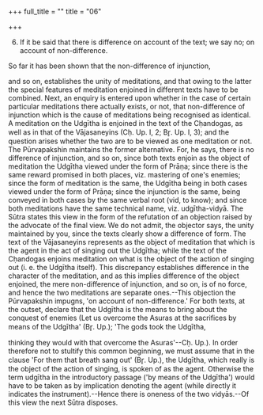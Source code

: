 +++
full_title = ""
title = "06"

+++


6. If it be said that there is difference on account of the text; we say no; on account of non-difference.

So far it has been shown that the non-difference of injunction,

and so on, establishes the unity of meditations, and that owing to the latter the special features of meditation enjoined in different texts have to be combined. Next, an enquiry is entered upon whether in the case of certain particular meditations there actually exists, or not, that non-difference of injunction which is the cause of meditations being recognised as identical. A meditation on the Udgītha is enjoined in the text of the Cḥandogas, as well as in that of the Vājasaneyins (Cḥ. Up. I, 2; Br̥. Up. I, 3); and the question arises whether the two are to be viewed as one meditation or not. The Pūrvapakshin maintains the former alternative. For, he says, there is no difference of injunction, and so on, since both texts enjoin as the object of meditation the Udgītha viewed under the form of Prāṇa; since there is the same reward promised in both places, viz. mastering of one's enemies; since the form of meditation is the same, the Udgītha being in both cases viewed under the form of Prāṇa; since the injunction is the same, being conveyed in both cases by the same verbal root (vid, to know); and since both meditations have the same technical name, viz. udgītha-vidyā. The Sūtra states this view in the form of the refutation of an objection raised by the advocate of the final view. We do not admit, the objector says, the unity maintained by you, since the texts clearly show a difference of form. The text of the Vājasaneyins represents as the object of meditation that which is the agent in the act of singing out the Udgītha; while the text of the Cḥandogas enjoins meditation on what is the object of the action of singing out (i. e. the Udgītha itself). This discrepancy establishes difference in the character of the meditation, and as this implies difference of the object enjoined, the mere non-difference of injunction, and so on, is of no force, and hence the two meditations are separate ones.--This objection the Pūrvapakshin impugns, 'on account of non-difference.' For both texts, at the outset, declare that the Udgītha is the means to bring about the conquest of enemies (Let us overcome the Asuras at the sacrifices by means of the Udgītha' (Br̥. Up.); 'The gods took the Udgītha,

thinking they would with that overcome the Asuras'--Cḥ. Up.). In order therefore not to stultify this common beginning, we must assume that in the clause 'For them that breath sang out' (Br̥. Up.), the Udgītha, which really is the object of the action of singing, is spoken of as the agent. Otherwise the term udgītha in the introductory passage ('by means of the Udgītha') would have to be taken as by implication denoting the agent (while directly it indicates the instrument).--Hence there is oneness of the two vidyās.--Of this view the next Sūtra disposes.

